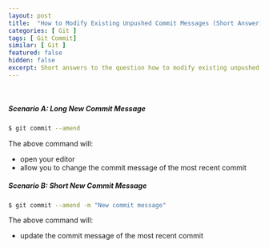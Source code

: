 ```yaml
---
layout: post
title:  "How to Modify Existing Unpushed Commit Messages (Short Answer)"
categories: [ Git ]
tags: [ Git Commit]
similar: [ Git ]
featured: false
hidden: false
excerpt: Short answers to the question how to modify existing unpushed commit messages.
---
```


<br />

##### Scenario A: Long New Commit Message

```bash
$ git commit --amend
```

The above command will:
* open your editor
* allow you to change the commit message of the most recent commit

##### Scenario B: Short New Commit Message

```bash
$ git commit --amend -m "New commit message"
```

The above command will:
* update the commit message of the most recent commit